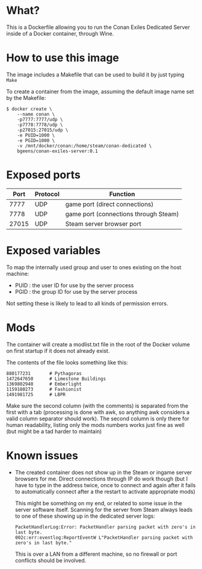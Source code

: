 # What?
This is a Dockerfile allowing you to run the Conan Exiles Dedicated 
Server inside of a Docker container, through Wine.

# How to use this image

The image includes a Makefile that can be used to build it by just
typing `Make`

To create a container from the image, assuming the default image name
set by the Makefile:
```console
$ docker create \
    --name conan \
    -p7777:7777/udp \ 
    -p7778:7778/udp \
    -p27015:27015/udp \ 
    -e PUID=1000 \
    -e PGID=1000 \
    -v /mnt/docker/conan:/home/steam/conan-dedicated \
    bgeens/conan-exiles-server:0.1
```

# Exposed ports
 |Port   |Protocol | Function |
 |-------|---------|----------|
 |  7777 | UDP | game port (direct connections) |
 |  7778 | UDP | game port (connections through Steam) |
 | 27015 | UDP | Steam server browser port |

# Exposed variables
To map the internally used group and user to ones existing on the host 
machine:

 - PUID : the user ID for use by the server process
 - PGID : the group ID for use by the server process
 
Not setting these is likely to lead to all kinds of permission errors.

# Mods
The container will create a modlist.txt file in the root of the 
Docker volume on first startup if it does not already exist.

The contents of the file looks something like this:
```
880177231       # Pythagoras
1472647650      # Limestone Buildings
1369802940      # Emberlight
1159180273      # Fashionist
1491981725      # LBPR
```
Make sure the second column (with the comments) is separated from the
first with a tab (processing is done with awk, so anything awk 
considers a valid column separator should work).
The second column is only there for human readability, listing only 
the mods numbers works just fine as well (but might be a tad harder 
to maintain)

# Known issues
 - The created container does not show up in the Steam or ingame 
   server browsers for me. Direct connections through IP do work 
   though (but I have to type in the address twice, once  to connect 
   and again after it fails to automatically connect after a the 
   restart to activate appropriate mods)
   
   This might be something on my end, or related to some issue in the
   server software itself. Scanning for the server from Steam always 
   leads to one of these showing up in the dedicated server logs:
   ```
   PacketHandlerLog:Error: PacketHandler parsing packet with zero's in last byte.
   002c:err:eventlog:ReportEventW L"PacketHandler parsing packet with zero's in last byte."
   
   ```
   This is over a LAN from a different machine, so no firewall or port
   conflicts should be involved.
 
